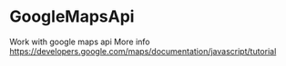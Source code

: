 # GoogleMapsApi
Work with google maps api
More info https://developers.google.com/maps/documentation/javascript/tutorial

